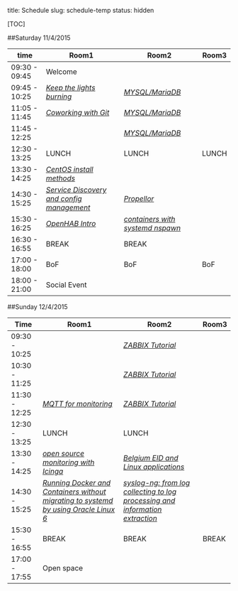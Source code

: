 title: Schedule
slug: schedule-temp
status: hidden

[TOC]


##Saturday 11/4/2015

| time          | Room1                                                        |    Room2                                                    |   Room3               |
|---------------|--------------------------------------------------------------|-------------------------------------------------------------|-----------------------|
|09:30 - 09:45  | Welcome                                                                     |                                                             |                       |
|09:45 - 10:25  | [_Keep the lights burning_](keep_lights_burning.html)                       |  [_MYSQL/MariaDB_]()                                        |                       |
|11:05 - 11:45  | [_Coworking with Git_](git_coworking.html)                                  |  [_MYSQL/MariaDB_]()                                        |                       |
|11:45 - 12:25  |                                                                             |  [_MYSQL/MariaDB_]()                                        |                       |
|12:30 - 13:25  |  LUNCH                                                                      |   LUNCH                                                     |   LUNCH               |
|13:30 - 14:25  | [_CentOS install methods_](centos_install_methods.html)                |                                                             |                       |
|14:30 - 15:25  | [_Service Discovery and config management_](service_discovery_cfgmgmt.html) | [_Propellor_](propellor.html)                               |
|15:30 - 16:25  | [_OpenHAB Intro_](openhab_intro.html)                                       | [_containers with systemd nspawn_](containers_nspawn.html)  |
|16:30 - 16:55  | BREAK                                                                       | BREAK                             |
|17:00 - 18:00  | BoF                                                                         | BoF                               | BoF
|18:00 - 21:00  | Social Event |

##Sunday 12/4/2015

| Time          | Room1                                                                                                     | Room2            | Room3 |
|---------------|-----------------------------------------------------------------------------------------------------------|------------------|-------|
|09:30 - 10:25  |                                                                                                           | [_ZABBIX Tutorial_]()
|10:30 - 11:25  |                                                                                                           | [_ZABBIX Tutorial_]()
|11:30 - 12:25  | [_MQTT for monitoring_](mqtt_monitoring.html)                                                             | [_ZABBIX Tutorial_]()
|12:30 - 13:25  | LUNCH                                                                                                     | LUNCH
|13:30 - 14:25  | [_open source monitoring with Icinga_](icinga_monitoring.html)                                            | [_Belgium EID and Linux applications_]()
|14:30 - 15:25  | [_Running Docker and Containers without migrating to systemd by using Oracle Linux 6_](docker_oracle.html)| [_syslog-ng: from log collecting to log processing and information extraction_](syslog_ng.html)| |
|15:30 - 16:55  | BREAK | BREAK | BREAK |
|17:00 - 17:55  | Open space |
